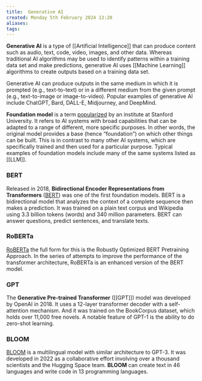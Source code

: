 ```yaml
---
title:  Generative AI
created: Monday 5th February 2024 13:20
aliases: 
tags: 
---
```

**Generative AI** is a type of [[Artificial Intelligence]] that can produce content such as audio, text, code, video, images, and other data. Whereas traditional AI algorithms may be used to identify patterns within a training data set and make predictions, generative AI uses [[Machine Learning]] algorithms to create outputs based on a training data set. 

Generative AI can produce outputs in the same medium in which it is prompted (e.g., text-to-text) or in a different medium from the given prompt (e.g., text-to-image or image-to-video). Popular examples of generative AI include ChatGPT, Bard, DALL-E, Midjourney, and DeepMind.

**Foundation model** is a term [popularized](https://arxiv.org/abs/2108.07258) by an institute at Stanford University. It refers to AI systems with broad capabilities that can be adapted to a range of different, more specific purposes. In other words, the original model provides a base (hence “foundation”) on which other things can be built. This is in contrast to many other AI systems, which are specifically trained and then used for a particular purpose. Typical examples of foundation models include many of the same systems listed as [[LLM]]. 
### BERT

Released in 2018, **Bidirectional Encoder Representations from Transformers** ([BERT](https://huggingface.co/docs/transformers/model_doc/bert)) was one of the first foundation models. BERT is a bidirectional model that analyzes the context of a complete sequence then makes a prediction. It was trained on a plain text corpus and Wikipedia using 3.3 billion tokens (words) and 340 million parameters. BERT can answer questions, predict sentences, and translate texts.
### RoBERTa

[RoBERTa](https://huggingface.co/docs/transformers/model_doc/roberta) the full form for this is the Robustly Optimized BERT Pretraining Approach. In the series of attempts to improve the performance of the transformer architecture, RoBERTa is an enhanced version of the BERT model.
### GPT

The **Generative Pre-trained Transformer** ([[GPT]]) model was developed by OpenAI in 2018. It uses a 12-layer transformer decoder with a self-attention mechanism. And it was trained on the BookCorpus dataset, which holds over 11,000 free novels. A notable feature of GPT-1 is the ability to do zero-shot learning.
### BLOOM

[BLOOM](https://huggingface.co/bigscience/bloom) is a multilingual model with similar architecture to GPT-3. It was developed in 2022 as a collaborative effort involving over a thousand scientists and the Hugging Space team. **BLOOM** can create text in 46 languages and write code in 13 programming languages.

